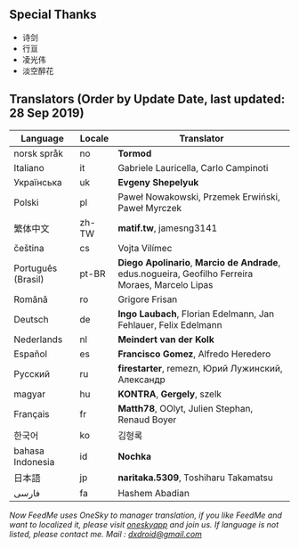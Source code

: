 ## Special Thanks
- 诗剑
- 行亘
- 凌光伟
- 淡空醉花

## Translators (Order by Update Date, last updated: 28 Sep 2019)
|Language   |Locale   |Translator|
|---        |---      |---|
|norsk språk|no       |**Tormod**| 
|Italiano   |it       |Gabriele Lauricella, Carlo Campinoti| 
|Українська |uk       |**Evgeny Shepelyuk**| 
|Polski     |pl       |Paweł Nowakowski, Przemek Erwiński, Paweł Myrczek| 
|繁体中文   |zh-TW    |**matif.tw**, jamesng3141| 
|čeština    |cs       |Vojta Vilímec| 
|Português (Brasil) |pt-BR    |**Diego Apolinario**, **Marcio de Andrade**, edus.nogueira, Geofilho Ferreira Moraes, Marcelo Lipas| 
|Română     |ro       |Grigore Frisan| 
|Deutsch    |de       |**Ingo Laubach**, Florian Edelmann, Jan Fehlauer, Felix Edelmann| 
|Nederlands |nl       |**Meindert van der Kolk**| 
|Español    |es       |**Francisco Gomez**, Alfredo Heredero| 
|Pусский    |ru       |**firestarter**, remezn, Юрий Лужинский, Александр| 
|magyar     |hu       |**KONTRA**, **Gergely**, szelk| 
|Français   |fr       |**Matth78**, OOlyt, Julien Stephan, Renaud Boyer| 
|한국어      |ko      |김형록|
|bahasa Indonesia |id       |**Nochka**| 
|日本語     |jp       |**naritaka.5309**, Toshiharu Takamatsu| 
|فارسی      |fa       |Hashem Abadian| 

*Now FeedMe uses OneSky to manager translation, if you like FeedMe and want to localized it, please visit <a href="https://oszvg1n.oneskyapp.com/collaboration/project/32907">oneskyapp</a> and join us. If language is not listed, please contact me. Mail : dxdroid@gmail.com*
